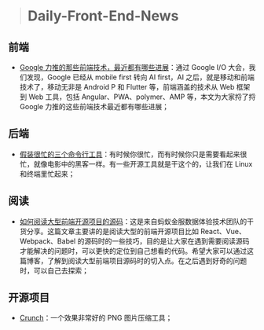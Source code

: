 > # Daily-Front-End-News

## 前端

- [Google 力推的那些前端技术，最近都有哪些进展](http://www.infoq.com/cn/news/2018/05/Google-arch-development)：通过 Google I/O 大会，我们发现，Google 已经从 mobile first 转向 AI first，AI 之后，就是移动和前端技术了，移动无非是 Android P 和 Flutter 等，前端涵盖的技术从 Web 框架到 Web 工具，包括 Angular、PWA、polymer、AMP 等，本文为大家捋了捋 Google 力推的这些前端技术最近都有哪些进展；

## 后端

- [假装很忙的三个命令行工具](https://linux.cn/article-9591-1.html)：有时候你很忙，而有时候你只是需要看起来很忙，就像电影中的黑客一样。有一些开源工具就是干这个的，让我们在 Linux 和终端里忙起来；

## 阅读

- [如何阅读大型前端开源项目的源码](https://juejin.im/post/5afe3735518825426539afce)：这是来自蚂蚁金服数据体验技术团队的干货分享。这篇文章主要讲的是阅读大型的前端开源项目比如 React、Vue、Webpack、Babel 的源码时的一些技巧，目的是让大家在遇到需要阅读源码才能解决的问题时，可以更快的定位到自己想看的代码。希望大家可以通过这篇博客，了解到阅读大型前端项目源码时的切入点。在之后遇到好奇的问题时，可以自己去探索；

## 开源项目

- [Crunch](https://github.com/chrissimpkins/Crunch)：一个效果非常好的 PNG 图片压缩工具；
